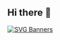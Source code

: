 ## Hi there 👋

[![SVG Banners](https://svg-banners.vercel.app/api?type=luminance&text1=DavidMBK%20💳&width=800&height=400)](https://github.com/Akshay090/svg-banners)
